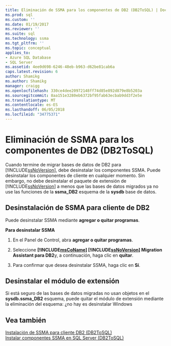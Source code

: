 ```yaml
---
title: Eliminación de SSMA para los componentes de DB2 (DB2ToSQL) | Documentos de Microsoft
ms.prod: sql
ms.custom: ''
ms.date: 01/19/2017
ms.reviewer: ''
ms.suite: sql
ms.technology: ssma
ms.tgt_pltfrm: ''
ms.topic: conceptual
applies_to:
- Azure SQL Database
- SQL Server
ms.assetid: 4ee0d698-6246-48eb-b963-d62be81cab6a
caps.latest.revision: 6
author: Shamikg
ms.author: Shamikg
manager: craigg
ms.openlocfilehash: 330ce4dee20972148ff74d85e892d879e8b5203a
ms.sourcegitcommit: 8aa151e3280eb6372bf95fab63ecbab9dd3f2e5e
ms.translationtype: MT
ms.contentlocale: es-ES
ms.lasthandoff: 06/05/2018
ms.locfileid: "34775371"
---
```

# <a name="removing-ssma-for-db2-components-db2tosql"></a>Eliminación de SSMA para los componentes de DB2 (DB2ToSQL)
Cuando termine de migrar bases de datos de DB2 para [!INCLUDE[ssNoVersion](../../includes/ssnoversion_md.md)], debe desinstalar los componentes SSMA. Puede desinstalar los componentes de cliente en cualquier momento. Sin embargo, no debe desinstalar el paquete de extensión de [!INCLUDE[ssNoVersion](../../includes/ssnoversion_md.md)] a menos que las bases de datos migrados ya no use las funciones de la **ssma_DB2** esquema de la **sysdb** base de datos.  
  
## <a name="uninstalling-the-ssma-for-db2-client"></a>Desinstalación de SSMA para cliente de DB2  
Puede desinstalar SSMA mediante **agregar o quitar programas**.  
  
**Para desinstalar SSMA**  
  
1.  En el Panel de Control, abra **agregar o quitar programas**.  
  
2.  Seleccione  **[!INCLUDE[msCoName](../../includes/msconame_md.md)] [!INCLUDE[ssNoVersion](../../includes/ssnoversion_md.md)] Migration Assistant para DB2**y, a continuación, haga clic en **quitar**.  
  
3.  Para confirmar que desea desinstalar SSMA, haga clic en **Sí**.  
  
## <a name="uninstalling-the-extension-pack"></a>Desinstalar el módulo de extensión  
Si está seguro de las bases de datos migradas no usan objetos en el **sysdb.ssma_DB2** esquema, puede quitar el módulo de extensión mediante la eliminación del esquema: ¿no hay es desinstalar Windows  
  
## <a name="see-also"></a>Vea también  
[Instalación de SSMA para cliente DB2 &#40;DB2ToSQL&#41;](../../ssma/db2/installing-ssma-for-db2-client-db2tosql.md)  
[Instalar componentes SSMA en SQL Server &#40;DB2ToSQL&#41;](../../ssma/db2/installing-ssma-components-on-sql-server-db2tosql.md)  
  
